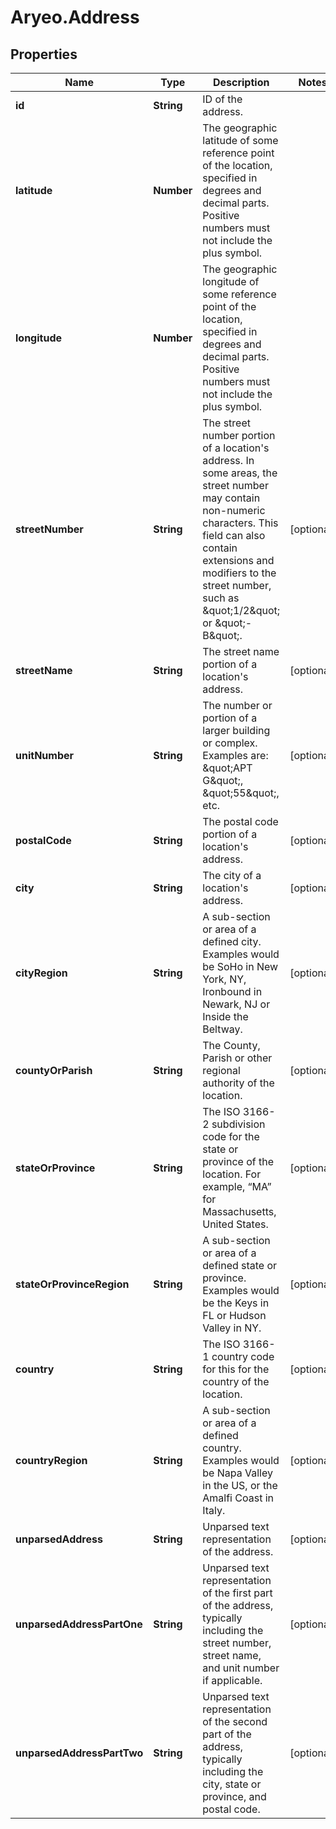 # Aryeo.Address

## Properties

Name | Type | Description | Notes
------------ | ------------- | ------------- | -------------
**id** | **String** | ID of the address. | 
**latitude** | **Number** | The geographic latitude of some reference point of the location, specified in degrees and decimal parts. Positive numbers must not include the plus symbol. | 
**longitude** | **Number** | The geographic longitude of some reference point of the location, specified in degrees and decimal parts. Positive numbers must not include the plus symbol. | 
**streetNumber** | **String** | The street number portion of a location&#39;s address. In some areas, the street number may contain non-numeric characters. This field can also contain extensions and modifiers to the street number, such as \&quot;1/2\&quot; or \&quot;-B\&quot;. | [optional] 
**streetName** | **String** | The street name portion of a location&#39;s address. | [optional] 
**unitNumber** | **String** | The number or portion of a larger building or complex. Examples are: \&quot;APT G\&quot;, \&quot;55\&quot;, etc. | [optional] 
**postalCode** | **String** | The postal code portion of a location&#39;s address. | [optional] 
**city** | **String** | The city of a location&#39;s address. | [optional] 
**cityRegion** | **String** | A sub-section or area of a defined city. Examples would be SoHo in New York, NY, Ironbound in Newark, NJ or Inside the Beltway. | [optional] 
**countyOrParish** | **String** | The County, Parish or other regional authority of the location. | [optional] 
**stateOrProvince** | **String** | The ISO 3166-2 subdivision code for the state or province of the location. For example, “MA” for Massachusetts, United States. | [optional] 
**stateOrProvinceRegion** | **String** | A sub-section or area of a defined state or province. Examples would be the Keys in FL or Hudson Valley in NY. | [optional] 
**country** | **String** | The ISO 3166-1 country code for this for the country of the location. | [optional] 
**countryRegion** | **String** | A sub-section or area of a defined country. Examples would be Napa Valley in the US, or the Amalfi Coast in Italy. | [optional] 
**unparsedAddress** | **String** | Unparsed text representation of the address.  | [optional] 
**unparsedAddressPartOne** | **String** | Unparsed text representation of the first part of the address, typically including the street number, street name, and unit number if applicable.   | [optional] 
**unparsedAddressPartTwo** | **String** | Unparsed text representation of the second part of the address, typically including the city, state or province, and postal code.   | [optional] 


